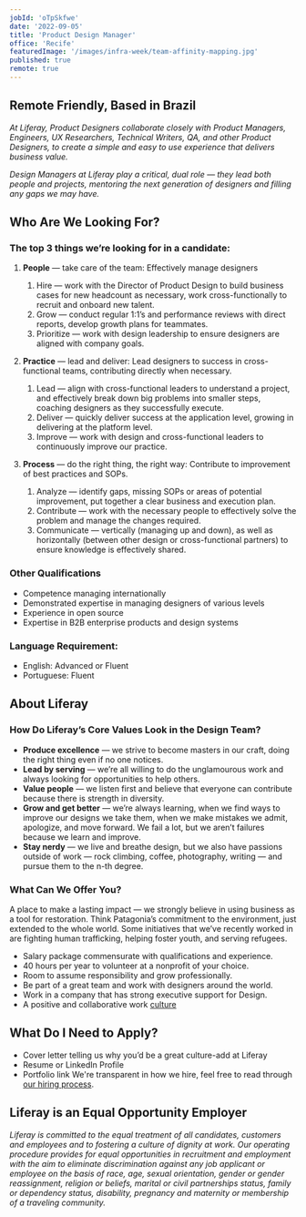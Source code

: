 ```yaml
---
jobId: 'oTpSkfwe'
date: '2022-09-05'
title: 'Product Design Manager'
office: 'Recife'
featuredImage: '/images/infra-week/team-affinity-mapping.jpg'
published: true
remote: true
---
```


## Remote Friendly, Based in Brazil

_At Liferay, Product Designers collaborate closely with Product Managers, Engineers, UX Researchers, Technical Writers, QA,  and other Product Designers, to create a simple and easy to use experience that delivers business value._

_Design Managers at Liferay play a critical, dual role — they lead both people and projects, mentoring the next generation of designers and filling any gaps we may have._

## Who Are We Looking For?

### The top 3 things we’re looking for in a candidate:

1. **People** — take care of the team: Effectively manage designers
   1. Hire — work with the Director of Product Design to build business cases for new headcount as necessary, work cross-functionally to recruit and onboard new talent.
   2. Grow — conduct regular 1:1’s and performance reviews with direct reports, develop growth plans for teammates.
   3. Prioritize — work with design leadership to ensure designers are aligned with company goals.

2. **Practice** — lead and deliver: Lead designers to success in cross-functional teams, contributing directly when necessary.
   1. Lead — align with cross-functional leaders to understand a project, and effectively break down big problems into smaller steps, coaching designers as they successfully execute.
   2. Deliver — quickly deliver success at the application level, growing in delivering at the platform level.
   3. Improve — work with design and cross-functional leaders to continuously improve our practice.

3. **Process** — do the right thing, the right way: Contribute to improvement of best practices and SOPs.
   1. Analyze — identify gaps, missing SOPs or areas of potential improvement, put together a clear business and execution plan.
   2. Contribute — work with the necessary people to effectively solve the problem and manage the changes required.
   3. Communicate — vertically (managing up and down), as well as horizontally (between other design or cross-functional partners) to ensure knowledge is effectively shared.

### Other Qualifications

- Competence managing internationally
- Demonstrated expertise in managing designers of various levels
- Experience in open source
- Expertise in B2B enterprise products and design systems

### Language Requirement:

-   English: Advanced or Fluent
-   Portuguese: Fluent

## About Liferay

### How Do Liferay’s Core Values Look in the Design Team?

-   **Produce excellence** — we strive to become masters in our craft, doing the right thing even if no one notices.
-   **Lead by serving** — we’re all willing to do the unglamourous work and always looking for opportunities to help others.
-   **Value people** — we listen first and believe that everyone can contribute because there is strength in diversity.
-   **Grow and get better** — we’re always learning, when we find ways to improve our designs we take them, when we make mistakes we admit, apologize, and move forward. We fail a lot, but we aren’t failures because we learn and improve.
-   **Stay nerdy** — we live and breathe design, but we also have passions outside of work — rock climbing, coffee, photography, writing — and pursue them to the n-th degree.

### What Can We Offer You?

A place to make a lasting impact — we strongly believe in using business as a tool for restoration. Think Patagonia’s commitment to the environment, just extended to the whole world. Some initiatives that we’ve recently worked in are fighting human trafficking, helping foster youth, and serving refugees.
-   Salary package commensurate with qualifications and experience.
-   40 hours per year to volunteer at a nonprofit of your choice.
-   Room to assume responsibility and grow professionally.
-   Be part of a great team and work with designers around the world.
-   Work in a company that has strong executive support for Design.
-   A positive and collaborative work [culture](https://www.youtube.com/watch?v=2EPZxIC5ogU)

## What Do I Need to Apply?

-   Cover letter telling us why you’d be a great culture-add at Liferay
-   Resume or LinkedIn Profile
-   Portfolio link
We're transparent in how we hire, feel free to read through [our hiring process](https://liferay.design/articles/2021/how-we-hire/).


## Liferay is an Equal Opportunity Employer

_Liferay is committed to the equal treatment of all candidates, customers and employees and to fostering a culture of dignity at work. Our operating procedure provides for equal opportunities in recruitment and employment with the aim to eliminate discrimination against any job applicant or employee on the basis of race, age, sexual orientation, gender or gender reassignment, religion or beliefs, marital or civil partnerships status, family or dependency status, disability, pregnancy and maternity or membership of a traveling community._
